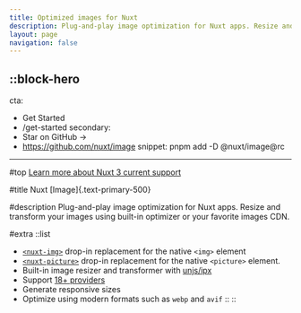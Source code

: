 ```yaml
---
title: Optimized images for Nuxt
description: Plug-and-play image optimization for Nuxt apps. Resize and transform your images using built-in optimizer or your favorite images CDN.
layout: page
navigation: false
---
```


::block-hero
---
cta:
  - Get Started
  - /get-started
secondary:
  - Star on GitHub →
  - https://github.com/nuxt/image
snippet: pnpm add -D @nuxt/image@rc
---

#top
[Learn more about Nuxt 3 current support](https://github.com/nuxt/image/discussions/548)

#title
Nuxt [Image]{.text-primary-500}

#description
Plug-and-play image optimization for Nuxt apps. Resize and transform your images using built-in optimizer or your favorite images CDN.

#extra
  ::list
  - [`<nuxt-img>`](/components/nuxt-img) drop-in replacement for the native `<img>` element
  - [`<nuxt-picture>`](/components/nuxt-picture) drop-in replacement for the native `<picture>` element.
  - Built-in image resizer and transformer with [unjs/ipx](https://github.com/unjs/ipx)
  - Support [18+ providers](/providers/cloudflare)
  - Generate responsive sizes
  - Optimize using modern formats such as `webp` and `avif`
  ::
::
